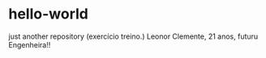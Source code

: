 # hello-world
just another repository (exercício treino.)
Leonor Clemente, 21 anos, futuru Engenheira!!
